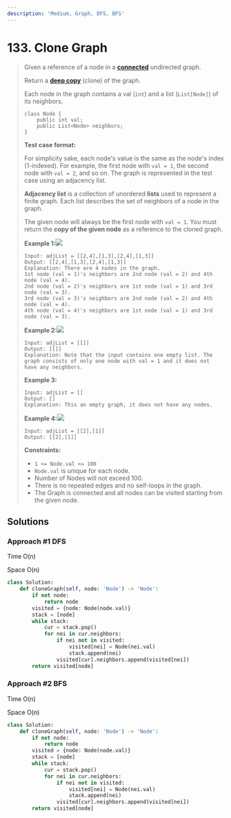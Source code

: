 ```yaml
---
description: 'Medium, Graph, DFS, BFS'
---
```


# 133. Clone Graph

> Given a reference of a node in a [**connected**](https://en.wikipedia.org/wiki/Connectivity_%28graph_theory%29#Connected_graph) undirected graph.
>
> Return a [**deep copy**](https://en.wikipedia.org/wiki/Object_copying#Deep_copy) \(clone\) of the graph.
>
> Each node in the graph contains a val \(`int`\) and a list \(`List[Node]`\) of its neighbors.
>
> ```text
> class Node {
>     public int val;
>     public List<Node> neighbors;
> }
> ```
>
> **Test case format:**
>
> For simplicity sake, each node's value is the same as the node's index \(1-indexed\). For example, the first node with `val = 1`, the second node with `val = 2`, and so on. The graph is represented in the test case using an adjacency list.
>
> **Adjacency list** is a collection of unordered **lists** used to represent a finite graph. Each list describes the set of neighbors of a node in the graph.
>
> The given node will always be the first node with `val = 1`. You must return the **copy of the given node** as a reference to the cloned graph.
>
> **Example 1:**![](https://assets.leetcode.com/uploads/2019/11/04/133_clone_graph_question.png)
>
> ```text
> Input: adjList = [[2,4],[1,3],[2,4],[1,3]]
> Output: [[2,4],[1,3],[2,4],[1,3]]
> Explanation: There are 4 nodes in the graph.
> 1st node (val = 1)'s neighbors are 2nd node (val = 2) and 4th node (val = 4).
> 2nd node (val = 2)'s neighbors are 1st node (val = 1) and 3rd node (val = 3).
> 3rd node (val = 3)'s neighbors are 2nd node (val = 2) and 4th node (val = 4).
> 4th node (val = 4)'s neighbors are 1st node (val = 1) and 3rd node (val = 3).
> ```
>
> **Example 2:**![](https://assets.leetcode.com/uploads/2020/01/07/graph.png)
>
> ```text
> Input: adjList = [[]]
> Output: [[]]
> Explanation: Note that the input contains one empty list. The graph consists of only one node with val = 1 and it does not have any neighbors.
> ```
>
> **Example 3:**
>
> ```text
> Input: adjList = []
> Output: []
> Explanation: This an empty graph, it does not have any nodes.
> ```
>
> **Example 4:**![](https://assets.leetcode.com/uploads/2020/01/07/graph-1.png)
>
> ```text
> Input: adjList = [[2],[1]]
> Output: [[2],[1]]
> ```
>
> **Constraints:**
>
> * `1 <= Node.val <= 100`
> * `Node.val` is unique for each node.
> * Number of Nodes will not exceed 100.
> * There is no repeated edges and no self-loops in the graph.
> * The Graph is connected and all nodes can be visited starting from the given node.

## Solutions

### Approach \#1 DFS

Time O\(n\)

Space O\(n\)

```python
class Solution:
    def cloneGraph(self, node: 'Node') -> 'Node':
        if not node:
            return node
        visited = {node: Node(node.val)}
        stack = [node]
        while stack:
            cur = stack.pop()
            for nei in cur.neighbors:
                if nei not in visited:
                    visited[nei] = Node(nei.val)
                    stack.append(nei)
                visited[cur].neighbors.append(visited[nei])
        return visited[node]
```

### Approach \#2 BFS

Time O\(n\)

Space O\(n\)

```python
class Solution:
    def cloneGraph(self, node: 'Node') -> 'Node':
        if not node:
            return node
        visited = {node: Node(node.val)}
        stack = [node]
        while stack:
            cur = stack.pop()
            for nei in cur.neighbors:
                if nei not in visited:
                    visited[nei] = Node(nei.val)
                    stack.append(nei)
                visited[cur].neighbors.append(visited[nei])
        return visited[node]
```

